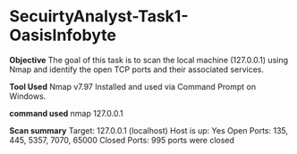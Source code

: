 # SecuirtyAnalyst-Task1-OasisInfobyte
**Objective**
The goal of this task is to scan the local machine (127.0.0.1) using Nmap and identify the open TCP ports and their associated services.

**Tool Used**
Nmap v7.97
Installed and used via Command Prompt on Windows.

**command used**
nmap 127.0.0.1

**Scan summary**
Target: 127.0.0.1 (localhost)
Host is up: Yes
Open Ports: 135, 445, 5357, 7070, 65000
Closed Ports: 995 ports were closed

